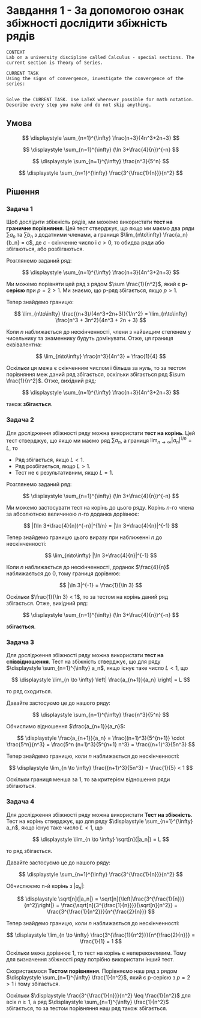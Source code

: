 # Завдання 1 - За допомогою ознак збіжності дослідити збіжність рядів

```
CONTEXT
Lab on a university discipline called Calculus - special sections. The current section is Theory of Series.

CURRENT TASK
Using the signs of convergence, investigate the convergence of the series:


Solve the CURRENT TASK. Use LaTeX wherever possible for math notation. Describe every step you make and do not skip anything.
```

## Умова

$$
\displaystyle
\sum_{n=1}^{\infty} \frac{n+3}{4n^3+2n+3}
$$

$$
\displaystyle
\sum_{n=1}^{\infty} (\ln 3+\frac{4}{n})^{-n}
$$

$$
\displaystyle
\sum_{n=1}^{\infty} \frac{n^3}{5^n}
$$

$$
\displaystyle
\sum_{n=1}^{\infty} \frac{3^{\frac{1}{n}}}{n^2}
$$

## Рішення

### Задача 1

Щоб дослідити збіжність рядів, ми можемо використати **тест на граничне порівняння**. Цей тест стверджує, що якщо ми маємо два ряди $\sum a_n$ та $\sum b_n$ з додатними членами, а границя $\lim_{n\to\infty} \frac{a_n}{b_n} = c$, де $c$ - скінченне число і $c > 0$, то обидва ряди або збігаються, або розбігаються.

Розглянемо заданий ряд:

$$
\displaystyle
\sum_{n=1}^{\infty} \frac{n+3}{4n^3+2n+3}
$$

Ми можемо порівняти цей ряд з рядом $\sum \frac{1}{n^2}$, який є **p-серією** при $p = 2 > 1$. Ми знаємо, що p-ряд збігається, якщо $p > 1$.

Тепер знайдемо границю:

$$
\lim_{n\to\infty} \frac{(n+3)/(4n^3+2n+3)}{1/n^2} = \lim_{n\to\infty} \frac{n^3 + 3n^2}{4n^3 + 2n + 3}
$$

Коли $n$ наближається до нескінченності, члени з найвищим степенем у чисельнику та знаменнику будуть домінувати. Отже, ця границя еквівалентна:

$$
\lim_{n\to\infty} \frac{n^3}{4n^3} = \frac{1}{4}
$$

Оскільки ця межа є скінченним числом і більша за нуль, то за тестом порівняння меж даний ряд збігається, оскільки збігається ряд $\sum \frac{1}{n^2}$. Отже, вихідний ряд:

$$
\displaystyle
\sum_{n=1}^{\infty} \frac{n+3}{4n^3+2n+3}
$$

також **збігається**.

### Задача 2

Для дослідження збіжності ряду можна використати **тест на корінь**. Цей тест стверджує, що якщо ми маємо ряд $\sum a_n$, а границя $\lim_{n\to\infty} |a_n|^{1/n} = L$, то

- Ряд збігається, якщо $L < 1$.
- Ряд розбігається, якщо $L > 1$.
- Тест не є результативним, якщо $L = 1$.

Розглянемо заданий ряд:

$$
\displaystyle
\sum_{n=1}^{\infty} (\ln 3+\frac{4}{n})^{-n}
$$

Ми можемо застосувати тест на корінь до цього ряду. Корінь $n$-го члена за абсолютною величиною $n$-го доданка дорівнює:

$$
|(\ln 3+\frac{4}{n})^{-n}|^{1/n} = |\ln 3+\frac{4}{n}|^{-1}
$$

Тепер знайдемо границю цього виразу при наближенні $n$ до нескінченності:

$$
\lim_{n\to\infty} |\ln 3+\frac{4}{n}|^{-1}
$$

Коли $n$ наближається до нескінченності, доданок $\frac{4}{n}$ наближається до 0, тому границя дорівнює:

$$
|\ln 3|^{-1} = \frac{1}{\ln 3}
$$

Оскільки $\frac{1}{\ln 3} < 1$, то за тестом на корінь даний ряд збігається. Отже, вихідний ряд:

$$
\displaystyle
\sum_{n=1}^{\infty} (\ln 3+\frac{4}{n})^{-n}
$$

**збігається**.

### Задача 3

Для дослідження збіжності ряду можна використати **тест на співвідношення**. Тест на збіжність стверджує, що для ряду $\displaystyle \sum_{n=1}^{\infty} a_n$, якщо існує таке число $L < 1$, що

$$
\displaystyle
\lim_{n \to \infty} \left| \frac{a_{n+1}}{a_n} \right| = L
$$

то ряд сходиться.

Давайте застосуємо це до нашого ряду:

$$
\displaystyle
\sum_{n=1}^{\infty} \frac{n^3}{5^n}
$$

Обчислимо відношення $\frac{a_{n+1}}{a_n}$:

$$
\displaystyle
\frac{a_{n+1}}{a_n} = \frac{(n+1)^3}{5^{n+1}} \cdot \frac{5^n}{n^3} = \frac{5^n (n+1)^3}{5^{n+1} n^3} = \frac{(n+1)^3}{5n^3}
$$

Тепер знайдемо границю, коли $n$ наближається до нескінченності:

$$
\displaystyle
\lim_{n \to \infty} \frac{(n+1)^3}{5n^3} = \frac{1}{5} < 1
$$

Оскільки границя менша за 1, то за критерієм відношення ряди збігаються.

### Задача 4

Для дослідження збіжності ряду можна використати **Тест на збіжність**. Тест на корінь стверджує, що для ряду $\displaystyle \sum_{n=1}^{\infty} a_n$, якщо існує таке число $L < 1$, що

$$
\displaystyle
\lim_{n \to \infty} \sqrt[n]{|a_n|} = L
$$

то ряд збігається.

Давайте застосуємо це до нашого ряду:

$$
\displaystyle
\sum_{n=1}^{\infty} \frac{3^{\frac{1}{n}}}{n^2}
$$

Обчислюємо n-й корінь з $|a_n|$:

$$
\displaystyle
\sqrt[n]{|a_n|} = \sqrt[n]{\left|\frac{3^{\frac{1}{n}}}{n^2}\right|} = \frac{\sqrt[n]{3^{\frac{1}{n}}}}{\sqrt[n]{n^2}} = \frac{3^{\frac{1}{n^2}}}{n^{\frac{2}{n}}}
$$

Тепер знайдемо границю, коли $n$ наближається до нескінченності:

$$
\displaystyle
\lim_{n \to \infty} \frac{3^{\frac{1}{n^2}}}{n^{\frac{2}{n}}} = \frac{1}{1} = 1
$$

Оскільки межа дорівнює 1, то тест на корінь є непереконливим. Тому для визначення збіжності ряду потрібно використати інший тест.

Скористаємося **Тестом порівняння**. Порівняємо наш ряд з рядом $\displaystyle \sum_{n=1}^{\infty} \frac{1}{n^2}$, який є p-серією з $p = 2 > 1$ і тому збігається.

Оскільки $\displaystyle \frac{3^{\frac{1}{n}}}{n^2} \leq \frac{1}{n^2}$ для всіх $n \geq 1$, а ряд $\displaystyle \sum_{n=1}^{\infty} \frac{1}{n^2}$ збігається, то за тестом порівняння наш ряд також збігається.
